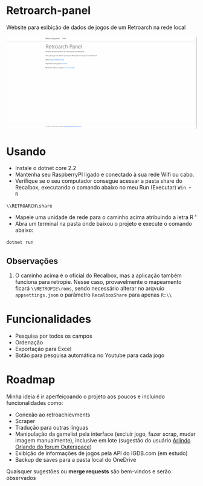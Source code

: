 # Retroarch-panel
Website para exibição de dados de jogos de um Retroarch na rede local

![gif](https://github.com/PRElias/images-gifs-readme/raw/master/retroarch-panel.gif?raw=true)

# Usando

- Instale o dotnet core 2.2
- Mantenha seu RaspberryPI ligado e conectado à sua rede Wifi ou cabo.
- Verifique se o seu computador consegue acessar a pasta share do Recalbox, executando o comando abaixo no meu Run (Executar) ```Win + R```

```\\RETROARCH\share```

- Mapeie uma unidade de rede para o caminho acima atribuindo a letra R ¹
- Abra um terminal na pasta onde baixou o projeto e execute o comando abaixo:

```dotnet run```

## Observações

1. O caminho acima é o oficial do Recalbox, mas a aplicação também funciona para retropie. Nesse caso, provavelmente o mapeamento ficará ```\\RETROPIE\roms```, sendo necessário alterar no arqvuio ```appsettings.json``` o parâmetro ```RecalboxShare``` para apenas ```R:\\```

# Funcionalidades

- Pesquisa por todos os campos
- Ordenação
- Exportação para Excel
- Botão para pesquisa automática no Youtube para cada jogo

# Roadmap

Minha ideia é ir aperfeiçoando o projeto aos poucos e incluindo funcionalidades como:
- Conexão ao retroachievments
- Scraper
- Tradução para outras línguas
- Manipulação da gamelist pela interface (excluir jogo, fazer scrap, mudar imagem manualmente), inclusive em lote (sugestão do usuário [Arlindo Orlando do forum Outerspace](https://forum.outerspace.com.br/index.php?threads/download-retroarch-v1-7-6-x64-pr%C3%A9-configurado-vers%C3%A3o-pc.543884/post-16867533))  
- Exibição de informações de jogos pela API do IGDB.com (em estudo)
- Backup de saves para a pasta local do OneDrive

Quaisquer sugestões ou **merge requests** são bem-vindos e serão observados
